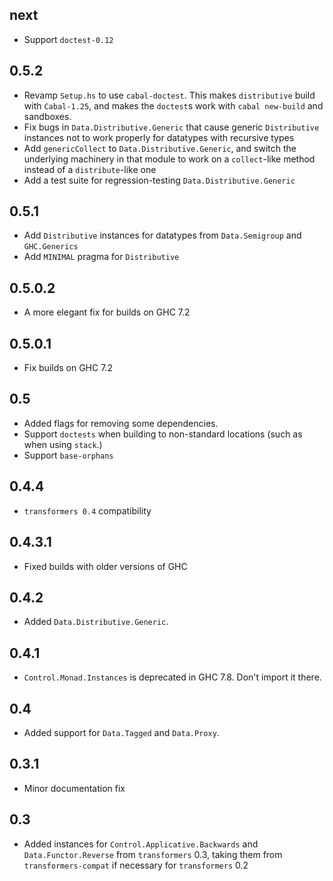 next
----
* Support `doctest-0.12`

0.5.2
-----
* Revamp `Setup.hs` to use `cabal-doctest`. This makes `distributive` build
  with `Cabal-1.25`, and makes the `doctest`s work with `cabal new-build` and
  sandboxes.
* Fix bugs in `Data.Distributive.Generic` that cause generic `Distributive`
  instances not to work properly for datatypes with recursive types
* Add `genericCollect` to `Data.Distributive.Generic`, and switch the underlying
  machinery in that module to work on a `collect`-like method instead of a
  `distribute`-like one
* Add a test suite for regression-testing `Data.Distributive.Generic`

0.5.1
-----
* Add `Distributive` instances for datatypes from `Data.Semigroup` and `GHC.Generics`
* Add `MINIMAL` pragma for `Distributive`

0.5.0.2
-------
* A more elegant fix for builds on GHC 7.2

0.5.0.1
-------
* Fix builds on GHC 7.2

0.5
---
* Added flags for removing some dependencies.
* Support `doctests` when building to non-standard locations (such as when using `stack`.)
* Support `base-orphans`

0.4.4
-----
* `transformers 0.4` compatibility

0.4.3.1
-----
* Fixed builds with older versions of GHC

0.4.2
-------
* Added `Data.Distributive.Generic`.

0.4.1
-----
* `Control.Monad.Instances` is deprecated in GHC 7.8. Don't import it there.

0.4
---
* Added support for `Data.Tagged` and `Data.Proxy`.

0.3.1
-----
* Minor documentation fix

0.3
---
* Added instances for `Control.Applicative.Backwards` and `Data.Functor.Reverse` from `transformers` 0.3, taking them from `transformers-compat` if necessary for `transformers` 0.2

